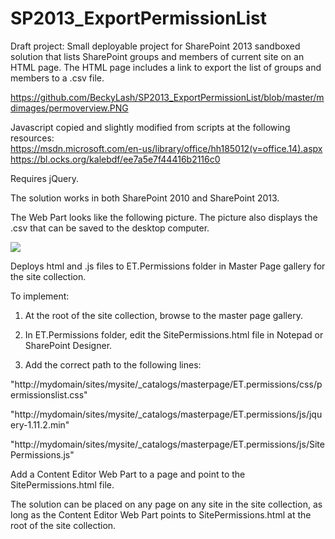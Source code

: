 # SP2013_ExportPermissionList
Draft project: Small deployable project for SharePoint 2013 sandboxed solution that lists SharePoint groups and members of current site on an HTML page. 
The HTML page includes a link to export the list of groups and members to a .csv file. 

https://github.com/BeckyLash/SP2013_ExportPermissionList/blob/master/mdimages/permoverview.PNG


Javascript copied and slightly modified from scripts at the following resources:<br>
https://msdn.microsoft.com/en-us/library/office/hh185012(v=office.14).aspx <br>
https://bl.ocks.org/kalebdf/ee7a5e7f44416b2116c0

Requires jQuery.

The solution works in both SharePoint 2010 and SharePoint 2013. 

The Web Part looks like the following picture. The picture also displays the .csv that can be saved to the desktop computer.

<kbd>
<img src="https://github.com/BeckyLash/SP2013_ExportPermissionList/edit/master/mdimages/permoverview.PNG">
</kbd>

Deploys html and .js files to ET.Permissions folder in Master Page gallery for the site collection. 

To implement:

1. At the root of the site collection, browse to the master page gallery. 

2. In ET.Permissions folder, edit the SitePermissions.html file in Notepad or SharePoint Designer. 

3. Add the correct path to the following lines:

 "http://mydomain/sites/mysite/_catalogs/masterpage/ET.permissions/css/permissionslist.css"
 
 "http://mydomain/sites/mysite/_catalogs/masterpage/ET.permissions/js/jquery-1.11.2.min" 
 

"http://mydomain/sites/mysite/_catalogs/masterpage/ET.permissions/js/SitePermissions.js" 

Add a Content Editor Web Part to a page and point to the SitePermissions.html file.

The solution can be placed on any page on any site in the site collection, as long as the Content Editor Web Part points to SitePermissions.html at the root of the site collection.
